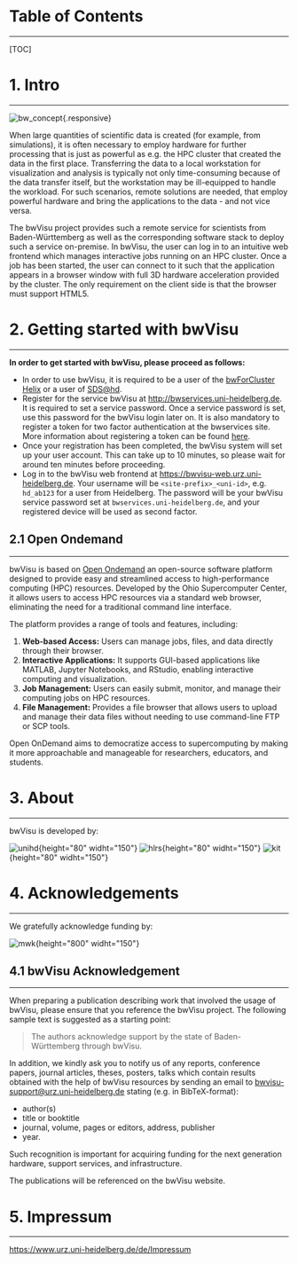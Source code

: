 # Table of Contents
---

[TOC]

# 1. Intro 
---

![bw_concept](bwVisu-Wiki/images/bwVisu_concept.svg){.responsive}

When large quantities of scientific data is created (for example, from simulations), it is often necessary to employ hardware for further processing that is just as powerful as e.g. the HPC cluster that created the data in the first place. Transferring the data to a local workstation for visualization and analysis is typically not only time-consuming because of the data transfer itself, but the workstation may be ill-equipped to handle the workload. For such scenarios, remote solutions are needed, that employ powerful hardware and bring the applications to the data - and not vice versa.

The bwVisu project provides such a remote service for scientists from Baden-Württemberg as well as the corresponding software stack to deploy such a service on-premise. In bwVisu, the user can log in to an intuitive web frontend which manages interactive jobs running on an HPC cluster. Once a job has been started, the user can connect to it such that the application appears in a browser window with full 3D hardware acceleration provided by the cluster. The only requirement on the client side is that the browser must support HTML5.

# 2. Getting started with bwVisu
---

**In order to get started with bwVisu, please proceed as follows:**

* In order to use bwVisu, it is required to be a user of the [bwForCluster Helix](https://wiki.bwhpc.de/e/Registration/bwForCluster) or a user of [SDS@hd](https://wiki.bwhpc.de/e/SDS@hd/Registration).
* Register for the service bwVisu at http://bwservices.uni-heidelberg.de. It is required to set a service password. Once a service password is set, use this password for the bwVisu login later on. It is also mandatory to register a token for two factor authentication at the bwservices site. More information about registering a token can be found [here](https://wiki.bwhpc.de/e/Registration/2FA).
* Once your registration has been completed, the bwVisu system will set up your user account. This can take up to 10 minutes, so please wait for around ten minutes before proceeding.
* Log in to the bwVisu web frontend at https://bwvisu-web.urz.uni-heidelberg.de. Your username will be `<site-prefix>_<uni-id>`, e.g. `hd_ab123` for a user from Heidelberg. The password will be your bwVisu service password set at `bwservices.uni-heidelberg.de`, and your registered device will be used as second factor.

## 2.1 Open Ondemand
---

bwVisu is based on [Open Ondemand](https://openondemand.org) an open-source software platform designed to provide easy and streamlined access to high-performance computing (HPC) resources. Developed by the Ohio Supercomputer Center, it allows users to access HPC resources via a standard web browser, eliminating the need for a traditional command line interface.

The platform provides a range of tools and features, including:

1. **Web-based Access:** Users can manage jobs, files, and data directly through their browser.
2. **Interactive Applications:** It supports GUI-based applications like MATLAB, Jupyter Notebooks, and RStudio, enabling interactive computing and visualization.
3. **Job Management:** Users can easily submit, monitor, and manage their computing jobs on HPC resources.
4. **File Management:** Provides a file browser that allows users to upload and manage their data files without needing to use command-line FTP or SCP tools.

Open OnDemand aims to democratize access to supercomputing by making it more approachable and manageable for researchers, educators, and students.

# 3. About
---

bwVisu is developed by:

![unihd](bwVisu-Wiki/images/unihd.png){height="80" widht="150"}
![hlrs](bwVisu-Wiki/images/hlrs.png){height="80" widht="150"}
![kit](bwVisu-Wiki/images/kit.png){height="80" widht="150"}

# 4. Acknowledgements
---

We gratefully acknowledge funding by: 

![mwk](bwVisu-Wiki/images/mwk.png){height="800" widht="150"}


## 4.1 bwVisu Acknowledgement
---

When preparing a publication describing work that involved the usage of bwVisu, please ensure that you reference the bwVisu project. The following sample text is suggested as a starting point:

> The authors acknowledge support by the state 
> of Baden-Württemberg through bwVisu.

In addition, we kindly ask you to notify us of any reports, conference papers, journal articles, theses, posters, talks which contain results obtained with the help of bwVisu resources by sending an email to bwvisu-support@urz.uni-heidelberg.de stating (e.g. in BibTeX-format):

- author(s)
- title or booktitle
- journal, volume, pages or editors, address, publisher
- year.

Such recognition is important for acquiring funding for the next generation hardware, support services, and infrastructure.

The publications will be referenced on the bwVisu website.

# 5. Impressum
---

https://www.urz.uni-heidelberg.de/de/Impressum



